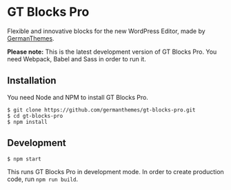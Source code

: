 # GT Blocks Pro

Flexible and innovative blocks for the new WordPress Editor, made by [GermanThemes](https://germanthemes.de).

**Please note:** This is the latest development version of GT Blocks Pro. You need Webpack, Babel and Sass in order to run it. 

## Installation

You need Node and NPM to install GT Blocks Pro.

```ssh
$ git clone https://github.com/germanthemes/gt-blocks-pro.git
$ cd gt-blocks-pro
$ npm install
```

## Development

```ssh
$ npm start
```
This runs GT Blocks Pro in development mode. In order to create production code, run `npm run build`.
